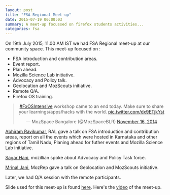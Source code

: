 ```yaml
---
layout: post
title: "FSA Regional Meet-up"
date: 2015-07-19 00:00:03
summary: A meet-up focussed on firefox students activities...
categories: fsa
---
```



On 19th July 2015, 11.00 AM IST we had FSA Regional meet-up at our community space. This meet-up focused on :
<ul>
<li>FSA introduction and contribution areas.</li>
<li>Event report.</li>
<li>Plan ahead.</li>
<li>Mozilla Science Lab initiative.</li>
<li>Advocacy and Policy talk.</li>
<li>Geolocation and MozScouts initiative.</li>
<li>Remote Q/A.</li>
<li>Firefox OS training.</li>
</ul>

<center><blockquote class="twitter-tweet" lang="en"><p><a href="https://twitter.com/hashtag/FxOSIntensive?src=hash">#FxOSIntensive</a> workshop came to an end today. Make sure to share your learnings/apps/hacks with the world. <a href="http://t.co/dx9ETjkYst">pic.twitter.com/dx9ETjkYst</a></p>&mdash; MozSpace Bangalore (@MozSpaceBLR) <a href="https://twitter.com/MozSpaceBLR/status/622655476631605249">November 16, 2014</a></blockquote>
<script async src="//platform.twitter.com/widgets.js" charset="utf-8"></script></center>

[Abhiram Ravikumar][abhiram], RAL gave a talk on FSA introduction and contribution areas, report on all the events which were hosted in Karnataka and other regions of Tamil Nadu, Planing ahead for futher events and Mozilla Science Lab initiative.

[Sagar Hani][sagar], mozillian spoke about Advocacy and Policy Task force.

[Mrinal Jani][mrinal], MozRep gave a talk on Geolocation and MozScouts initiative.

Later, we had Q/A session with the remote participants.


Slide used for this meet-up is found [here][here]. 
Here's the [video][vd] of the meet-up.

[abhiram]: https://twitter.com/abhi12ravi
[sagar]: https://twitter.com/sagarhan_i
[mrinal]: https://twitter.com/mrinal140
[here]: https://abhi12ravi.github.io/fsa-meetup-july15/
[vd]: https://www.youtube.com/watch?v=2EadNiaDiA0
